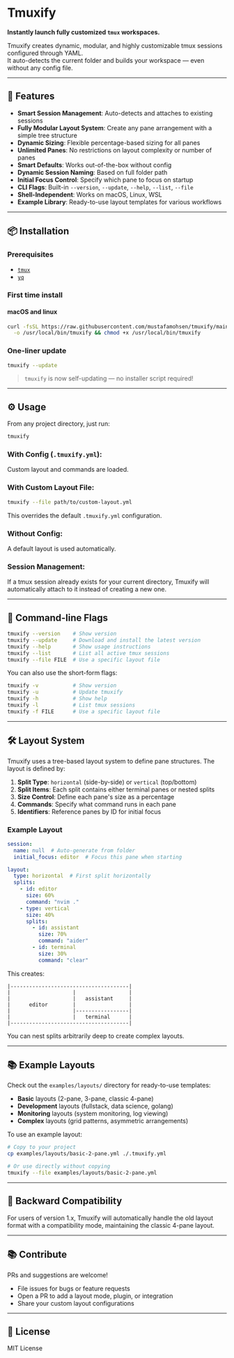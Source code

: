 # Tmuxify

**Instantly launch fully customized `tmux` workspaces.**

Tmuxify creates dynamic, modular, and highly customizable tmux sessions configured through YAML.  
It auto-detects the current folder and builds your workspace — even without any config file.

---

## 🚀 Features

- **Smart Session Management**: Auto-detects and attaches to existing sessions
- **Fully Modular Layout System**: Create any pane arrangement with a simple tree structure
- **Dynamic Sizing**: Flexible percentage-based sizing for all panes
- **Unlimited Panes**: No restrictions on layout complexity or number of panes
- **Smart Defaults**: Works out-of-the-box without config
- **Dynamic Session Naming**: Based on full folder path
- **Initial Focus Control**: Specify which pane to focus on startup
- **CLI Flags**: Built-in `--version`, `--update`, `--help`, `--list`, `--file`
- **Shell-Independent**: Works on macOS, Linux, WSL
- **Example Library**: Ready-to-use layout templates for various workflows

---

## 📦 Installation

### Prerequisites

- [`tmux`](https://github.com/tmux/tmux)
- [`yq`](https://github.com/mikefarah/yq)

### First time install
#### macOS and linux

```sh
curl -fsSL https://raw.githubusercontent.com/mustafamohsen/tmuxify/main/tmuxify \
  -o /usr/local/bin/tmuxify && chmod +x /usr/local/bin/tmuxify
```

### One-liner update

```sh
tmuxify --update
```

> `tmuxify` is now self-updating — no installer script required!

---

## ⚙️ Usage

From any project directory, just run:

```sh
tmuxify
```

### With Config (`.tmuxify.yml`):
Custom layout and commands are loaded.

### With Custom Layout File:
```sh
tmuxify --file path/to/custom-layout.yml
```
This overrides the default `.tmuxify.yml` configuration.

### Without Config:
A default layout is used automatically.

### Session Management:
If a tmux session already exists for your current directory, Tmuxify will automatically attach to it instead of creating a new one.

---

## 🧰 Command-line Flags

```sh
tmuxify --version    # Show version
tmuxify --update     # Download and install the latest version
tmuxify --help       # Show usage instructions
tmuxify --list       # List all active tmux sessions
tmuxify --file FILE  # Use a specific layout file
```

You can also use the short-form flags:

```sh
tmuxify -v           # Show version
tmuxify -u           # Update tmuxify
tmuxify -h           # Show help
tmuxify -l           # List tmux sessions
tmuxify -f FILE      # Use a specific layout file
```

---

## 🛠 Layout System

Tmuxify uses a tree-based layout system to define pane structures. The layout is defined by:

1. **Split Type**: `horizontal` (side-by-side) or `vertical` (top/bottom)
2. **Split Items**: Each split contains either terminal panes or nested splits
3. **Size Control**: Define each pane's size as a percentage
4. **Commands**: Specify what command runs in each pane
5. **Identifiers**: Reference panes by ID for initial focus

### Example Layout

```yaml
session:
  name: null  # Auto-generate from folder
  initial_focus: editor  # Focus this pane when starting

layout:
  type: horizontal  # First split horizontally
  splits:
    - id: editor
      size: 60%
      command: "nvim ."
    - type: vertical
      size: 40%
      splits:
        - id: assistant
          size: 70%
          command: "aider"
        - id: terminal
          size: 30%
          command: "clear"
```

This creates:
```
|--------------------------------------|
|                    |                 |
|                    |   assistant     |
|      editor        |                 |
|                    |-----------------|
|                    |   terminal      |
|--------------------------------------|
```

You can nest splits arbitrarily deep to create complex layouts.

---

## 📚 Example Layouts

Check out the `examples/layouts/` directory for ready-to-use templates:

- **Basic** layouts (2-pane, 3-pane, classic 4-pane)
- **Development** layouts (fullstack, data science, golang)
- **Monitoring** layouts (system monitoring, log viewing)
- **Complex** layouts (grid patterns, asymmetric arrangements)

To use an example layout:

```bash
# Copy to your project
cp examples/layouts/basic-2-pane.yml ./.tmuxify.yml

# Or use directly without copying
tmuxify --file examples/layouts/basic-2-pane.yml
```

---

## 🧩 Backward Compatibility

For users of version 1.x, Tmuxify will automatically handle the old layout format with a compatibility mode, maintaining the classic 4-pane layout.

---

## 📚 Contribute

PRs and suggestions are welcome!

- File issues for bugs or feature requests
- Open a PR to add a layout mode, plugin, or integration
- Share your custom layout configurations

---

## 📃 License

MIT License
